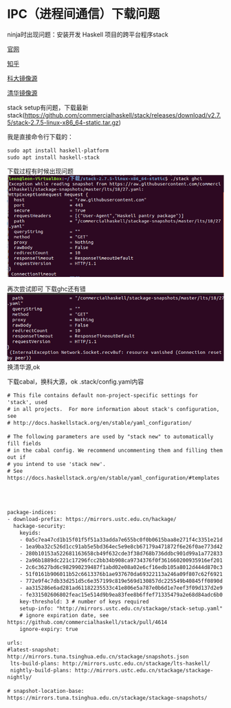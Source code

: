 # IPC（进程间通信）下载问题
ninja时出现问题：安装开发 Haskell 项目的跨平台程序stack

[官网](https://docs.haskellstack.org/en/stable/install_and_upgrade/#manual-download_2)

[知乎](https://zhuanlan.zhihu.com/p/31635905)

[科大镜像源](https://mirrors.ustc.edu.cn/help/hackage.html)

[清华镜像源](https://mirrors.tuna.tsinghua.edu.cn/help/stackage/)

stack setup有问题，下载最新stack(https://github.com/commercialhaskell/stack/releases/download/v2.7.5/stack-2.7.5-linux-x86_64-static.tar.gz)

我是直接命令行下载的：
```
sudo apt install haskell-platform
sudo apt install haskell-stack
```

下载过程有时候出现问题
![img1](/images/3.11/img1.png)

再次尝试即可
下载ghc还有错
![img2](/images/3.11/img2.png)
换清华源,ok

下载cabal，换科大源，ok
.stack/config.yaml内容
```
# This file contains default non-project-specific settings for 'stack', used
# in all projects.  For more information about stack's configuration, see
# http://docs.haskellstack.org/en/stable/yaml_configuration/

# The following parameters are used by "stack new" to automatically fill fields
# in the cabal config. We recommend uncommenting them and filling them out if
# you intend to use 'stack new'.
# See https://docs.haskellstack.org/en/stable/yaml_configuration/#templates




package-indices:
- download-prefix: https://mirrors.ustc.edu.cn/hackage/
  hackage-security:
    keyids:
    - 0a5c7ea47cd1b15f01f5f51a33adda7e655bc0f0b0615baa8e271f4c3351e21d
    - 1ea9ba32c526d1cc91ab5e5bd364ec5e9e8cb67179a471872f6e26f0ae773d42
    - 280b10153a522681163658cb49f632cde3f38d768b736ddbc901d99a1a772833
    - 2a96b1889dc221c17296fcc2bb34b908ca9734376f0f361660200935916ef201
    - 2c6c3627bd6c982990239487f1abd02e08a02e6cf16edb105a8012d444d870c3
    - 51f0161b906011b52c6613376b1ae937670da69322113a246a09f807c62f6921
    - 772e9f4c7db33d251d5c6e357199c819e569d130857dc225549b40845ff0890d
    - aa315286e6ad281ad61182235533c41e806e5a787e0b6d1e7eef3f09d137d2e9
    - fe331502606802feac15e514d9b9ea83fee8b6ffef71335479a2e68d84adc6b0
    key-threshold: 3 # number of keys required
    setup-info: "http://mirrors.ustc.edu.cn/stackage/stack-setup.yaml"
    # ignore expiration date, see https://github.com/commercialhaskell/stack/pull/4614
    ignore-expiry: true

urls:
#latest-snapshot: http://mirrors.tuna.tsinghua.edu.cn/stackage/snapshots.json
 lts-build-plans: http://mirrors.ustc.edu.cn/stackage/lts-haskell/
 nightly-build-plans: http://mirrors.ustc.edu.cn/stackage/stackage-nightly/

# snapshot-location-base: https://mirrors.tuna.tsinghua.edu.cn/stackage/stackage-snapshots/
```